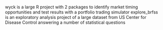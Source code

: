wyck    is a large R project with 2 packages to identify market timing opportunities and test results with a portfolio trading simulator
explore_brfss  is an exploratory analysis project of a large dataset from US Center for Disease Control answering a number of statistical questions

